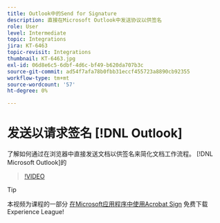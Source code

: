 ```yaml
---
title: Outlook中的Send for Signature
description: 直接在Microsoft Outlook中发送协议以供签名
role: User
level: Intermediate
topic: Integrations
jira: KT-6463
topic-revisit: Integrations
thumbnail: KT-6463.jpg
exl-id: 06d8e6c5-6dbf-4d6c-bf49-b620da707b3c
source-git-commit: ad54f7afa78b0fbb31eccf455723a8890cb92355
workflow-type: tm+mt
source-wordcount: '57'
ht-degree: 0%

---
```


# 发送以请求签名 [!DNL Outlook]

了解如何通过在浏览器中直接发送文档以供签名来简化文档工作流程。 [!DNL Microsoft Outlook]的

>[!VIDEO](https://video.tv.adobe.com/v/37839?quality=12&learn=on&hidetitle=true)

>[!TIP]
>
>本视频为课程的一部分 [在Microsoft应用程序中使用Acrobat Sign](https://experienceleague.adobe.com/?recommended=Sign-U-1-2020.2) 免费下载Experience League!

